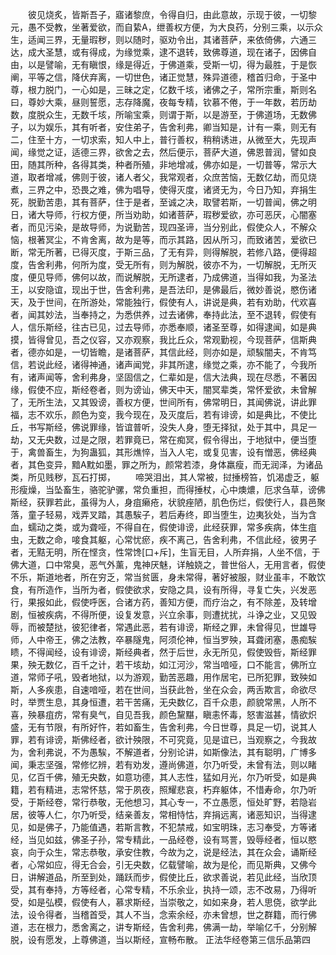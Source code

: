 <!-- { "loadSidebar": true } -->
　　彼见烧炙，皆斯吾子，寤诸黎庶，令得自归，由此意故，示现于彼，一切黎元，愚不受教，坐著爱欲，而自絷A，绁善权方便，为大良药，分别三乘，以示众生，适闻三界，无量瑕秽，则以随时，驱劝令出，其诸菩萨，来依倚佛，六通三达，成大圣慧，或有得成，为缘觉乘，逮不退转，致佛尊道，现在诸子，因佛自由，以是譬喻，无有瞋恨，缘是得近，于佛道乘，受斯一切，得为最胜，于是恢阐，平等之信，降伏弃离，一切世色，诸正觉慧，殊异道德，稽首归命，于圣中尊，根力脱门，一心如是，三昧之定，亿数千垓，诸佛之子，常所宗重，斯则名曰，尊妙大乘，昼则誓愿，志存降魔，夜每专精，钦慕不倦，于一年数，若历劫数，度脱众生，无数千垓，所喻宝乘，则谓于斯，以是游至，于佛道场，无数佛子，以为娱乐，其有听者，安住弟子，告舍利弗，卿当知是，计有一乘，则无有二，住至十方，一切求索，知人中上，普行善权，稍稍诱进，从微至大，先现声闻，缘觉之证，适德三界，欲舍之去，然后便示，菩萨大道，佛恩普润，譬如良田，随其所种，各得其类，种者所殖，非地增减，佛亦如是，一切普等，常示大道，取者增减，佛则于彼，诸人者父，我常观者，众庶苦恼，无数亿劫，而见烧煮，三界之中，恐畏之难，佛为唱导，使得灭度，诸贤无为，今日乃知，弃捐生死，脱勤苦患，其有菩萨，住于是者，至诚之决，取譬若斯，一切普闻，佛之明日，诸大导师，行权方便，所当劝助，如诸菩萨，瑕秽爱欲，亦可恶厌，心闇塞者，而见污染，是故导师，为说勤苦，现四圣谛，当分别此，假使众人，不解众恼，根著冥尘，不肯舍离，故为是等，而示其路，因从所习，而致诸苦，爱欲已断，常无所著，已得灭度，于斯三品，了无有异，则得解脱，若修八路，便得超度，告舍利弗，何所为度，受无所有，则为解脱，彼亦不为，一切解脱，无所灭度，便见导师，佛何以故，而说解脱，无所逮者，乃成佛道，当得如我，为圣法王，以安隐谊，现出于世，告舍利弗，是吾法印，是佛最后，微妙善说，愍伤诸天，及于世间，在所游处，常能独行，假使有人，讲说是典，若有劝助，代欢喜者，闻其妙法，当奉持之，为悉供养，过去诸佛，奉持此法，至不退转，假使有人，信乐斯经，往古已见，过去导师，亦悉奉顺，诸圣至尊，如得逮闻，如是典摸，皆得曾见，吾之仪容，又亦观察，我比丘众，常观勤视，今现菩萨，信斯典者，德亦如是，一切皆瞻，是诸菩萨，其信此经，则亦如是，顽騃闇夫，不肯笃信，若说此经，诸得神通，诸声闻党，非其所逮，缘觉之乘，亦不能了，今我所有，诸声闻等，舍利弗身，坚固信之，仁辈如是，信大法典，现在尽悉，不著因缘，假使不应，斯经卷者，则为谤讪，佛天中天，闇冥辈类，常怀爱欲，未曾解了，无所生法，又其毁谤，善权方便，世间所有，佛常明日，其闻佛说，讲此罪福，志不欢乐，颜色为变，我今现在，及灭度后，若有诽谤，如是典比，不使比丘，书写斯经，佛说罪缘，皆谊普听，没失人身，堕无择狱，处于其中，具足一劫，又无央数，过是之限，若罪竟已，常在痴冥，假令得出，于地狱中，便当堕于，禽兽畜生，为狗蛊狐，其形燋悴，当入人宅，或复见害，设有憎恶，佛经典者，其色变异，黯A黕如墨，罪之所为，颜常若漆，身体羸瘦，而无润泽，为诸品类，所见贱秽，瓦石打掷，
　　啼哭泪出，其人常被，挝捶榜笞，饥渴虚乏，躯形瘦燥，当坠畜生，骆驼驴骡，常负重担，而得捶杖，心中燠燶，厄求刍草，谤佛斯经，获罪若此，虽得为人，身疽癞疮，状貌痤陋，肌色伤烂，假使行人，县邑聚落，童子轻易，戏弄叉踏，其愚騃子，若后寿终，即当堕生，边夷狄处，当为含血，蠕动之类，或为聋哑，不得自在，假使诽谤，此经获罪，常多疾病，体生疽虫，无数之命，唼食其躯，心常忧瘀，疾不离己，告舍利弗，不信此经，彼男子者，无黠无明，所在悭贪，性常馋[口+斥]，生盲无目，人所弃捐，人坐不信，于佛大道，口中常臭，恶气外薰，鬼神厌魅，详触娆之，普世俗人，无用言者，假使不乐，斯道地者，所在穷乏，常当贫匮，身未常得，著好被服，财业虽丰，不敢饮食，有所造作，当所为者，假使欲求，安隐之具，设有所得，寻复亡失，兴发恶行，果报如此，假使呼医，合诸方药，善知方便，而疗治之，有不除差，及转增剧，恒被疾病，不得所便，设复发意，兴立余事，则遭扰扰，斗诤之业，又见毁辱，而被楚挞，彼犯律者，常遇此恶，若有诽谤，斯经之罪，未曾得见，世雄导师，人中帝王，佛之法教，卒暴隧鬼，阿须伦神，恒当罗殃，耳聋闭塞，愚痴騃瞆，不得闻经，设有诽谤，斯经典者，然于后世，永无所见，假使毁呰，斯经罪果，殃无数亿，百千之计，若干垓劫，如江河沙，常当喑哑，口不能言，佛所立道，常师子吼，毁者地狱，以为游观，勤苦恶趣，用作居宅，已所犯罪，致殃如斯，人多疾患，自速喑哑，若在世间，当获此咎，坐在众会，两舌欺言，命欲尽时，举贾生息，其身恒遭，若干苦痛，无央数亿，百千众患，颜貌常黑，人所不喜，殃暴疽疠，常有臭气，自见吾我，颜色黧黮，瞋恚怀毒，怒害滋甚，情欲炽盛，无有节限，有所好忤，若如畜生，告舍利弗，今日世尊，具足一切，说其人罪，若有诽谤，斯佛经者，欲计殃限，不可究竟，见是谊已，当观察之，今我故为，舍利弗说，不为愚騃，不解道者，分别论讲，如斯像法，其有聪明，广博多闻，秉志坚强，常修忆辨，若有劝发，遵尚佛道，尔乃听受，未曾有法，则以睹见，亿百千佛，殖无央数，如意功德，其人志性，猛如月光，尔乃听受，如是典籍，若有精进，志常怀慈，常于夙夜，照耀悲哀，朽弃躯体，不惜寿命，尔乃听受，于斯经卷，常行恭敬，无他想习，其心专一，不立愚愿，恒处旷野，若隐岩居，彼等人仁，尔乃听受，结亲善友，常相恃怙，弃捐远离，诸恶知识，当得逮见，如是佛子，乃能值遇，若斯言教，不犯禁戒，如宝明珠，志习奉受，方等诸经，当见如兹，佛圣子孙，常专精此，一品经卷，设有骂詈，毁辱经者，恒以愍哀，向于众生，常志恭敬，承安住教，今故为之，说是经法，其在众会，诵斯经者，心常如应，得无合会，引无央数，亿载譬喻，故为是伦，而见斯典，又佛今日，讲解道品，所至到处，踊跃而步，假使比丘，欲求善说，若见此经，当欣顶受，其有奉持，方等经者，心常专精，不乐余业，执持一颂，志不改易，乃得听受，如是弘模，假使有人，慕求斯经，当崇敬之，如如来身，若人思侥，欲学此法，设令得者，当稽首受，其人不当，念索余经，亦未曾想，世之群籍，而行佛道，志在根力，悉舍离之，讲专斯经，告舍利弗，佛满一劫，举喻亿千，分别解脱，设有愿发，上尊佛道，当以斯经，宣畅布散。
正法华经卷第三信乐品第四

